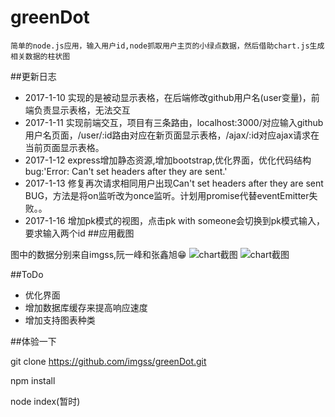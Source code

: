 greenDot
=============
    简单的node.js应用，输入用户id,node抓取用户主页的小绿点数据，然后借助chart.js生成相关数据的柱状图

##更新日志
* 2017-1-10 实现的是被动显示表格，在后端修改github用户名(user变量)，前端负责显示表格，无法交互
* 2017-1-11 实现前端交互，项目有三条路由，localhost:3000/对应输入github用户名页面，/user/:id路由对应在新页面显示表格，/ajax/:id对应ajax请求在当前页面显示表格。
* 2017-1-12 express增加静态资源,增加bootstrap,优化界面，优化代码结构 bug:'Error: Can't set headers after they are sent.'
* 2017-1-13 修复再次请求相同用户出现Can't set headers after they are sent BUG，方法是将on监听改为once监听。计划用promise代替eventEmitter失败。。
* 2017-1-16 增加pk模式的视图，点击pk with someone会切换到pk模式输入，要求输入两个id
##应用截图

图中的数据分别来自imgss,阮一峰和张鑫旭:grin:
![](https://github.com/imgss/greenDot/raw/master/image/chart.PNG "chart截图")
![](https://github.com/imgss/greenDot/raw/master/image/pc.PNG "chart截图")

##ToDo

* 优化界面
* 增加数据库缓存来提高响应速度
* 增加支持图表种类  

##体验一下

git clone https://github.com/imgss/greenDot.git

npm install

node index(暂时)